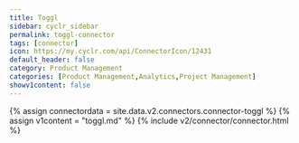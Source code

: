 ```yaml
---
title: Toggl
sidebar: cyclr_sidebar
permalink: toggl-connector
tags: [connector]
icon: https://my.cyclr.com/api/ConnectorIcon/12431
default_header: false
category: Product Management
categories: [Product Management,Analytics,Project Management]
showv1content: false
---
```

{% assign connectordata = site.data.v2.connectors.connector-toggl %}
{% assign v1content = "toggl.md" %}
{% include v2/connector/connector.html %}	